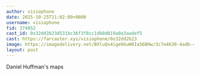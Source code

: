 ```yaml
---
author: visiophone
date: 2025-10-25T11:02:09+0000
username: visiophone
fid: 374952
cast_id: 0x32dd2b23d531bc36f3f8cc1db8d819a0a3aadef5
cast: https://farcaster.xyz/visiophone/0x32dd2b23
image: https://imagedelivery.net/BXluQx4ige9GuW0Ia56BHw/3c7e4630-4adb-4e2d-a91b-dfa7b9a6f600/original
layout: post
---
```

Daniel Huffman's maps  

<img src='https://imagedelivery.net/BXluQx4ige9GuW0Ia56BHw/3c7e4630-4adb-4e2d-a91b-dfa7b9a6f600/original' alt='' referrerpolicy='no-referrer'/>